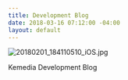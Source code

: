 ```yaml
---
title: Development Blog
date: 2018-03-16 07:12:00 -04:00
layout: default
---
```


![20180201_184110510_iOS.jpg](/uploads/20180201_184110510_iOS.jpg)
   
Kemedia Development Blog